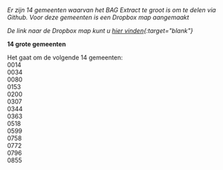 *Er zijn 14 gemeenten waarvan het BAG Extract te groot is om te delen via Github. Voor deze gemeenten is een Dropbox map aangemaakt*  
  
*De link naar de Dropbox map kunt u [hier vinden](https://www.dropbox.com/sh/vm5wz15yt9tj9hz/AABeZ_oxd_grFAp60eStBGBMa?dl=0){:target="blank"}*

**14 grote gemeenten**  
 
Het gaat om de volgende 14 gemeenten:  
0014  
0034  
0080  
0153  
0200  
0307  
0344  
0363  
0518  
0599  
0758  
0772  
0796  
0855
 
